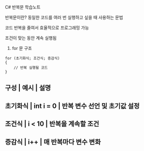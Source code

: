 C# 반복문 학습노트

반복문이란?
동일한 코드를 여러 번 실행하고 싶을 때 사용하는 문법

코드 반복을 줄여서 효율적으로 프로그래밍 가능

조건이 맞는 동안 계속 실행됨

1. for 문
구조
```
for (초기화식; 조건식; 증감식)
{
    // 반복 실행될 코드
}
```
구성 | 예시 | 설명
---
초기화식 | int i = 0 | 반복 변수 선언 및 초기값 설정
---
조건식 | i < 10 | 반복을 계속할 조건
---
증감식 | i++ | 매 반복마다 변수 변화
---
